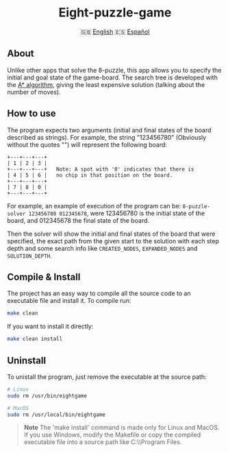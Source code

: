 <div class="languages" align="center">

# Eight-puzzle-game

:uk: <a href="#">English</a>
:es: <a href="https://github.com/dpv927/eight-puzzle-game/blob/main/esREADME.md">Español</a>
</div>

## About
Unlike other apps that solve the 8-puzzle, this app allows you to specify the initial and goal state of the game-board. 
The search tree is developed with the <ins>A* algorithm</ins>, giving the least expensive solution (talking about the number of moves).

## How to use
The program expects two arguments (initial and final states of the board described as strings). For example, the string "123456780" (Obviously without the quotes "") will represent the following board: 
```
+---+---+---+
| 1 | 2 | 3 |
+---+---+---+   Note: A spot with '0' indicates that there is 
| 4 | 5 | 6 |   no chip in that position on the board.
+---+---+---+
| 7 | 8 | 0 |
+---+---+---+
```
For example, an example of execution of the program can be: ``8-puzzle-solver 123456780 012345678``, were 123456780 is the initial state of the board, and 012345678 the final state of the board.

Then the solver will show the initial and final states of the board that were specified, the exact path from the given start to the solution with each step depth and some search info like `CREATED_NODES`, `EXPANDED_NODES` and `SOLUTION_DEPTH`.

## Compile & Install
The project has an easy way to compile all the source code to an executable file and install it. To compile run:
```bash
make clean
```

If you want to install it directly:
```bash
make clean install
```

## Uninstall
To unistall the program, just remove the executable at the source path:
```bash
# Linux
sudo rm /usr/bin/eightgame

# MacOS
sudo rm /usr/local/bin/eightgame
```

> **Note**
> The 'make install' command is made only for Linux and MacOS. If you use Windows, modify the Makefile or copy the compiled executable file into a source path
like C:\\\Program Files.
